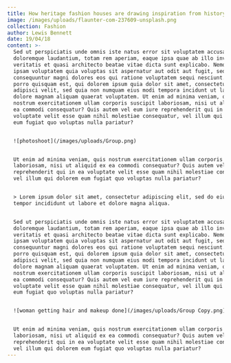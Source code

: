 ```yaml
---
title: How heritage fashion houses are drawing inspiration from history
image: /images/uploads/flaunter-com-237609-unsplash.png
collection: Fashion
author: Lewis Bennett
date: 19/04/18
content: >-
  Sed ut perspiciatis unde omnis iste natus error sit voluptatem accusantium
  doloremque laudantium, totam rem aperiam, eaque ipsa quae ab illo inventore
  veritatis et quasi architecto beatae vitae dicta sunt explicabo. Nemo enim
  ipsam voluptatem quia voluptas sit aspernatur aut odit aut fugit, sed quia
  consequuntur magni dolores eos qui ratione voluptatem sequi nesciunt. Neque
  porro quisquam est, qui dolorem ipsum quia dolor sit amet, consectetur,
  adipisci velit, sed quia non numquam eius modi tempora incidunt ut labore et
  dolore magnam aliquam quaerat voluptatem. Ut enim ad minima veniam, quis
  nostrum exercitationem ullam corporis suscipit laboriosam, nisi ut aliquid ex
  ea commodi consequatur? Quis autem vel eum iure reprehenderit qui in ea
  voluptate velit esse quam nihil molestiae consequatur, vel illum qui dolorem
  eum fugiat quo voluptas nulla pariatur?


  ![photoshoot](/images/uploads/Group.png)


  Ut enim ad minima veniam, quis nostrum exercitationem ullam corporis suscipit
  laboriosam, nisi ut aliquid ex ea commodi consequatur? Quis autem vel eum iure
  reprehenderit qui in ea voluptate velit esse quam nihil molestiae consequatur,
  vel illum qui dolorem eum fugiat quo voluptas nulla pariatur?


  > Lorem ipsum dolor sit amet, consectetur adipiscing elit, sed do eiusmod
  tempor incididunt ut labore et dolore magna aliqua.


  Sed ut perspiciatis unde omnis iste natus error sit voluptatem accusantium
  doloremque laudantium, totam rem aperiam, eaque ipsa quae ab illo inventore
  veritatis et quasi architecto beatae vitae dicta sunt explicabo. Nemo enim
  ipsam voluptatem quia voluptas sit aspernatur aut odit aut fugit, sed quia
  consequuntur magni dolores eos qui ratione voluptatem sequi nesciunt. Neque
  porro quisquam est, qui dolorem ipsum quia dolor sit amet, consectetur,
  adipisci velit, sed quia non numquam eius modi tempora incidunt ut labore et
  dolore magnam aliquam quaerat voluptatem. Ut enim ad minima veniam, quis
  nostrum exercitationem ullam corporis suscipit laboriosam, nisi ut aliquid ex
  ea commodi consequatur? Quis autem vel eum iure reprehenderit qui in ea
  voluptate velit esse quam nihil molestiae consequatur, vel illum qui dolorem
  eum fugiat quo voluptas nulla pariatur?


  ![woman getting hair and makeup done](/images/uploads/Group Copy.png)


  Ut enim ad minima veniam, quis nostrum exercitationem ullam corporis suscipit
  laboriosam, nisi ut aliquid ex ea commodi consequatur? Quis autem vel eum iure
  reprehenderit qui in ea voluptate velit esse quam nihil molestiae consequatur,
  vel illum qui dolorem eum fugiat quo voluptas nulla pariatur?
---
```


